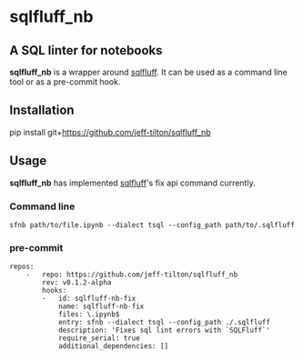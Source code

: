 # sqlfluff_nb
## A SQL linter for notebooks

**sqlfluff_nb** is a wrapper around [sqlfluff](https://github.com/sqlfluff/sqlfluff).  It can be used as a command line tool or as a pre-commit hook.

## Installation 
pip install git+https://github.com/jeff-tilton/sqlfluff_nb

## Usage

**sqlfluff_nb** has implemented [sqlfluff](https://github.com/sqlfluff/sqlfluff)'s fix api command currently.

### Command line

`sfnb path/to/file.ipynb --dialect tsql --config_path path/to/.sqlfluff`

### pre-commit

```
repos:
    -   repo: https://github.com/jeff-tilton/sqlfluff_nb
        rev: v0.1.2-alpha
        hooks:
        -   id: sqlfluff-nb-fix
            name: sqlfluff-nb-fix
            files: \.ipynb$
            entry: sfnb --dialect tsql --config_path ./.sqlfluff
            description: 'Fixes sql lint errors with `SQLFluff`'
            require_serial: true
            additional_dependencies: []
```
